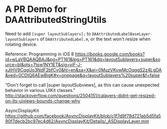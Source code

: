 # A PR Demo for DAAttributedStringUtils

Need to add `[super layoutSublayers];` to `DAAttributedLabelBaseLayer-layoutSublayers` of `DAAttributedLabel.m`, or the text won't resize when rotating device. 

Reference:
Programming in iOS 8
https://books.google.com/books?id=wLaVBQAAQBAJ&pg=PT161&lpg=PT161&dq=layoutSublayers+super&source=bl&ots=7tsw1NY1ET&sig=viF-J-xJiHV9CqgUo3NdF2bfCv0&hl=en&sa=X&ei=0MuzVKywMcOqggS2z4LgDA&ved=0CDIQ6AEwBjgK#v=onepage&q=layoutSublayers%20super&f=false

"Don't forget to call [super layoutSubviews], as this can cause unexpected behavior in various UIKit classes."
http://stackoverflow.com/questions/2504151/calayers-didnt-get-resized-on-its-uiviews-bounds-change-why

AsyncDisplayKit
https://github.com/facebook/AsyncDisplayKit/blob/c1f7d9f78d721ab5d5fa590f7decb2bc97ec4d62/AsyncDisplayKit/Details/_ASDisplayLayer.mm
